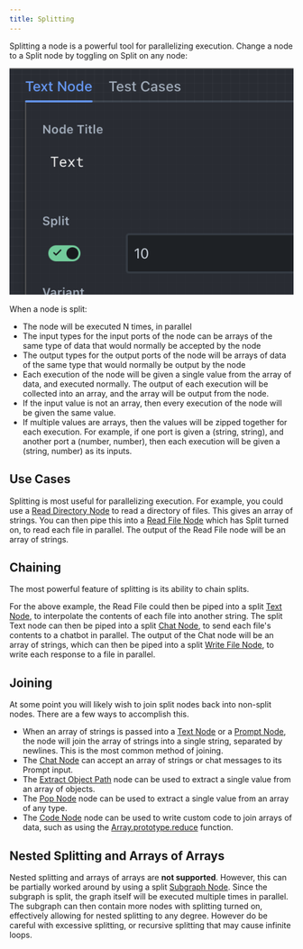 ```yaml
---
title: Splitting
---
```


Splitting a node is a powerful tool for parallelizing execution. Change a node to a Split node by toggling on Split on any node:

![Splitting a node](assets/split-node.png)

When a node is split:

- The node will be executed N times, in parallel
- The input types for the input ports of the node can be arrays of the same type of data that would normally be accepted by the node
- The output types for the output ports of the node will be arrays of data of the same type that would normally be output by the node
- Each execution of the node will be given a single value from the array of data, and executed normally. The output of each execution will be collected into an array, and the array will be output from the node.
- If the input value is not an array, then every execution of the node will be given the same value.
- If multiple values are arrays, then the values will be zipped together for each execution. For example, if one port is given a (string, string), and another port a (number, number), then each execution will be given a (string, number) as its inputs.

## Use Cases

Splitting is most useful for parallelizing execution. For example, you could use a [Read Directory Node](../node-reference/read-directory) to read a directory of files. This gives an array of strings. You can then pipe this into a [Read File Node](../node-reference/read-file) which has Split turned on, to read each file in parallel. The output of the Read File node will be an array of strings.

## Chaining

The most powerful feature of splitting is its ability to chain splits.

For the above example, the Read File could then be piped into a split [Text Node](../node-reference/text), to interpolate the contents of each file into another string. The split Text node can then be piped into a split [Chat Node](../node-reference/chat), to send each file's contents to a chatbot in parallel. The output of the Chat node will be an array of strings, which can then be piped into a split [Write File Node](../node-reference/write-file), to write each response to a file in parallel.

## Joining

At some point you will likely wish to join split nodes back into non-split nodes. There are a few ways to accomplish this.

- When an array of strings is passed into a [Text Node](../node-reference/text) or a [Prompt Node](../node-reference/prompt), the node will join the array of strings into a single string, separated by newlines. This is the most common method of joining.
- The [Chat Node](../node-reference/chat) can accept an array of strings or chat messages to its Prompt input.
- The [Extract Object Path](../node-reference/extract-object-path) node can be used to extract a single value from an array of objects.
- The [Pop Node](../node-reference/pop) node can be used to extract a single value from an array of any type.
- The [Code Node](../node-reference/code) node can be used to write custom code to join arrays of data, such as using the [Array.prototype.reduce](https://developer.mozilla.org/en-US/docs/Web/JavaScript/Reference/Global_Objects/Array/Reduce) function.

## Nested Splitting and Arrays of Arrays

Nested splitting and arrays of arrays are **not supported**. However, this can be partially worked around by using a split [Subgraph Node](../node-reference/subgraph). Since the subgraph is split, the graph itself will be executed multiple times in parallel. The subgraph can then contain more nodes with splitting turned on, effectively allowing for nested splitting to any degree. However do be careful with excessive splitting, or recursive splitting that may cause infinite loops.
